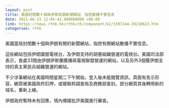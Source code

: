 ```yaml
---
layout: post
title: 美國封閉數十個與伊朗有關新聞網站　指控散播不實信息
date: 2021-06-23 12:04:42.000000000 +08:00
link: https://news.rthk.hk/rthk/ch/component/k2/1597244-20210623.htm
categories: rthk
---
```


美國當局封閉數十個與伊朗有關的新聞網站，指控有關網站散播不實信息。

這些網站包括伊朗國營電視台，及伊朗支持的胡塞組織營運的電視台。美國司法部表示，查處33間由伊朗伊斯蘭廣播與電視聯盟營運的網站，以及另外3個獲伊朗支持的真主黨民兵組織營運的網站。

不少涉事網站在美國時間星期二下午開始，登入後未能閱覽資訊，頁面有告示形容，網頁被美國政府扣押，或被聯邦調查局及商務部查封。部分網頁其後轉用新的域名，重新上線。

伊朗政府暫時未有回應，境內傳媒批評美國進行審查。
